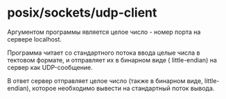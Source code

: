 # posix/sockets/udp-client

Аргументом программы является целое число - номер порта на сервере localhost.

Программа читает со стандартного потока ввода целые числа в тектовом формате, и отправляет их в бинарном виде (
little-endian) на сервер как UDP-сообщение.

В ответ сервер отправляет целое число (также в бинарном виде, little-endian), которое необходимо вывести на стандартный
поток вывода.
